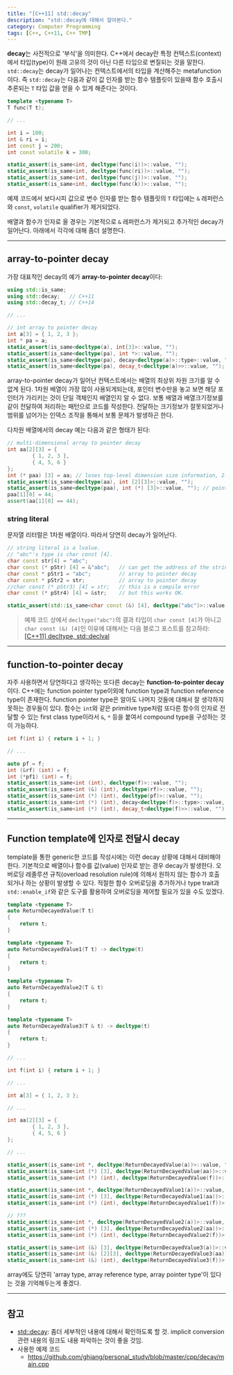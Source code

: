 ```yaml
---
title: "[C++11] std::decay"
description: "std::decay에 대해서 알아본다."
category: Computer Programming
tags: [C++, C++11, C++ TMP]
---
```


**decay**는 사전적으로 '부식'을 의미한다. C++에서 decay란 특정 컨텍스트(context)에서 타입(type)이 원래 고유의 것이 아닌 다른 타입으로 변질되는 것을 말한다. `std::decay`는 decay가 일어나는 컨텍스트에서의 타입을 계산해주는 metafunction이다. 즉 `std::decay`는 다음과 같이 값 인자를 받는 함수 템플릿이 있을때 함수 호출시 추론되는 `T` 타입 값을 얻을 수 있게 해준다는 것이다.

```cpp
template <typename T>
T func(T t);

// ...

int i = 100;
int & ri = i;
int const j = 200;
int const volatile k = 300;

static_assert(is_same<int, decltype(func(i))>::value, "");
static_assert(is_same<int, decltype(func(ri))>::value, "");
static_assert(is_same<int, decltype(func(j))>::value, "");
static_assert(is_same<int, decltype(func(k))>::value, "");
```

예제 코드에서 보다시피 값으로 변수 인자를 받는 함수 템플릿의 `T` 타입에는 `&` 레퍼런스와 `const`, `volatile` qualifier가 제거되었다.

배열과 함수가 인자로 올 경우는 기본적으로 `&` 레퍼런스가 제거되고 추가적인 decay가 일어난다. 아래에서 각각에 대해 좀더 설명한다.

---

## array-to-pointer decay

가장 대표적인 decay의 예가 **array-to-pointer decay**이다:

```cpp
using std::is_same;
using std::decay;   // C++11
using std::decay_t; // C++14

// ...

// int array to pointer decay
int a[3] = { 1, 2, 3 };
int * pa = a;
static_assert(is_same<decltype(a), int[3]>::value, "");
static_assert(is_same<decltype(pa), int *>::value, "");
static_assert(is_same<decltype(pa), decay<decltype(a)>::type>::value, "");
static_assert(is_same<decltype(pa), decay_t<decltype(a)>>::value, "");
```

array-to-pointer decay가 일어난 컨텍스트에서는 배열의 최상위 차원 크기를 알 수 없게 된다. 1차원 배열이 가장 많이 사용되게되는데, 포인터 변수만을 놓고 보면 해당 포인터가 가리키는 것이 단일 객체인지 배열인지 알 수 없다. 보통 배열과 배열크기정보를 같이 전달하여 처리하는 패턴으로 코드를 작성한다. 전달하는 크기정보가 잘못되었거나 범위를 넘어가는 인덱스 조작을 통해서 보통 문제가 발생하곤 한다.

다차원 배열에서의 decay 예는 다음과 같은 형태가 된다:

```cpp
// multi-dimensional array to pointer decay
int aa[2][3] = {
		{ 1, 2, 3 },
		{ 4, 5, 6 }
};
int (* paa) [3] = aa; // loses top-level dimension size information, 2.
static_assert(is_same<decltype(aa), int [2][3]>::value, "");
static_assert(is_same<decltype(paa), int (*) [3]>::value, ""); // pointer to 'int [3]'
paa[1][0] = 44;
assert(aa[1][0] == 44);
```

### string literal

문자열 리터럴은 1차원 배열이다. 따라서 당연히 decay가 일어난다.

```cpp
// string literal is a lvalue.
// "abc"'s type is char const [4].
char const str[4] = "abc";
char const (* pStr) [4] = &"abc";   // can get the address of the string.
char const * pStr1 = "abc";         // array to pointer decay
char const * pStr2 = str;           // array to pointer decay
//char const (* pStr3) [4] = str;   // this is a compile error
char const (* pStr4) [4] = &str;    // but this works OK.

static_assert(std::is_same<char const (&) [4], decltype("abc")>::value, "");
```

> 예제 코드 상에서 `decltype("abc")`의 결과 타입이 `char const [4]`가 아니고 `char const (&) [4]`인 이유에 대해서는 다음 블로그 포스트를 참고하라: [[C++11] decltype, std::declval](https://ghjang.github.io/computer%20programming/2015/10/15/cpp11-decltype-declval.html)

---

## function-to-pointer decay

자주 사용하면서 당연하다고 생각하는 또다른 decay는 **function-to-pointer decay**이다. C++에는 function pointer type이외에 function type과 function reference type이 존재한다. function pointer type은 알아도 나머지 것들에 대해서 잘 생각하지 못하는 경우들이 있다. 함수는 `int`와 같은 primitive type처럼 또다른 함수의 인자로 전달할 수 있는 first class type이라서 `&`, `*` 등을 붙여서 compound type을 구성하는 것이 가능하다.

```cpp
int f(int i) { return i + 1; }

// ...

auto pf = f;
int (&rf) (int) = f;
int (*pf1) (int) = f;
static_assert(is_same<int (int), decltype(f)>::value, "");                  // function type
static_assert(is_same<int (&) (int), decltype(rf)>::value, "");             // function reference type
static_assert(is_same<int (*) (int), decltype(pf)>::value, "");             // function pointer type
static_assert(is_same<int (*) (int), decay<decltype(f)>::type>::value, "");
static_assert(is_same<int (*) (int), decay_t<decltype(f)>>::value, "");
```

---

## Function template에 인자로 전달시 decay

template을 통한 generic한 코드를 작성시에는 이런 decay 상황에 대해서 대비해야한다. 기본적으로 배열이나 함수를 값(value) 인자로 받는 경우 decay가 발생한다. 오버로딩 레졸루션 규칙(overload resolution rule)에 의해서 원하지 않는 함수가 호출 되거나 하는 상황이 발생할 수 있다. 적절한 함수 오버로딩을 추가하거나 type trait과 `std::enable_if`와 같은 도구를 활용하여 오버로딩을 제어할 필요가 있을 수도 있겠다.

```cpp
template <typename T>
auto ReturnDecayedValue(T t)
{
    return t;
}

template <typename T>
auto ReturnDecayedValue1(T t) -> decltype(t)
{
    return t;
}

template <typename T>
auto ReturnDecayedValue2(T & t)
{
    return t;
}

template <typename T>
auto ReturnDecayedValue3(T & t) -> decltype(t)
{
    return t;
}

// ...

int f(int i) { return i + 1; }

// ...

int a[3] = { 1, 2, 3 };

// ...

int aa[2][3] = {
		{ 1, 2, 3 },
		{ 4, 5, 6 }
};

// ...

static_assert(is_same<int *, decltype(ReturnDecayedValue(a))>::value, "");
static_assert(is_same<int (*) [3], decltype(ReturnDecayedValue(aa))>::value, "");
static_assert(is_same<int (*) (int), decltype(ReturnDecayedValue(f))>::value, "");

static_assert(is_same<int *, decltype(ReturnDecayedValue1(a))>::value, "");
static_assert(is_same<int (*) [3], decltype(ReturnDecayedValue1(aa))>::value, "");
static_assert(is_same<int (*) (int), decltype(ReturnDecayedValue1(f))>::value, "");

// ???
static_assert(is_same<int *, decltype(ReturnDecayedValue2(a))>::value, "");
static_assert(is_same<int (*) [3], decltype(ReturnDecayedValue2(aa))>::value, "");
static_assert(is_same<int (*) (int), decltype(ReturnDecayedValue2(f))>::value, "");

static_assert(is_same<int (&) [3], decltype(ReturnDecayedValue3(a))>::value, "");       // reference to 'int [3]'
static_assert(is_same<int (&) [2][3], decltype(ReturnDecayedValue3(aa))>::value, "");   // reference to 'int [2][3]'
static_assert(is_same<int (&) (int), decltype(ReturnDecayedValue3(f))>::value, "");     // reference to 'int (int)'
```

array에도 당연히 'array type, array reference type, array pointer type'이 있다는 것을 기억해두는게 좋겠다.

---

## 참고

+ [std::decay](http://en.cppreference.com/w/cpp/types/decay): 좀더 세부적인 내용에 대해서 확인하도록 할 것. implicit conversion 관련 내용의 링크도 내용 파악하는 것이 좋을 것임.
+ 사용한 예제 코드
    - <https://github.com/ghjang/personal_study/blob/master/cpp/decay/main.cpp>
